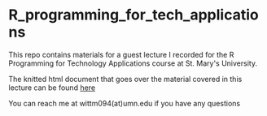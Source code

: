# R_programming_for_tech_applications
This repo contains materials for a guest lecture I recorded for the R Programming for Technology Applications course at St. Mary's University.

The knitted html document that goes over the material covered in this lecture can be found [here](https://wittja01.github.io/R_programming_for_tech_applications/)

You can reach me at wittm094(at)umn.edu if you have any questions